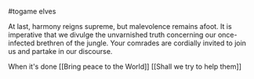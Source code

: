 #togame 
elves

At last, harmony reigns supreme, but malevolence remains afoot. It is imperative that we divulge the unvarnished truth concerning our once-infected brethren of the jungle. Your comrades are cordially invited to join us and partake in our discourse.

When it's done
	[[Bring peace to the World]]
	[[Shall we try to help them]]